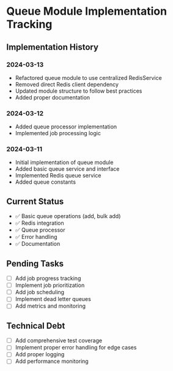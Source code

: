 # Queue Module Implementation Tracking

## Implementation History

### 2024-03-13
- Refactored queue module to use centralized RedisService
- Removed direct Redis client dependency
- Updated module structure to follow best practices
- Added proper documentation

### 2024-03-12
- Added queue processor implementation
- Implemented job processing logic

### 2024-03-11
- Initial implementation of queue module
- Added basic queue service and interface
- Implemented Redis queue service
- Added queue constants

## Current Status
- ✅ Basic queue operations (add, bulk add)
- ✅ Redis integration
- ✅ Queue processor
- ✅ Error handling
- ✅ Documentation

## Pending Tasks
- [ ] Add job progress tracking
- [ ] Implement job prioritization
- [ ] Add job scheduling
- [ ] Implement dead letter queues
- [ ] Add metrics and monitoring

## Technical Debt
- [ ] Add comprehensive test coverage
- [ ] Implement proper error handling for edge cases
- [ ] Add proper logging
- [ ] Add performance monitoring 